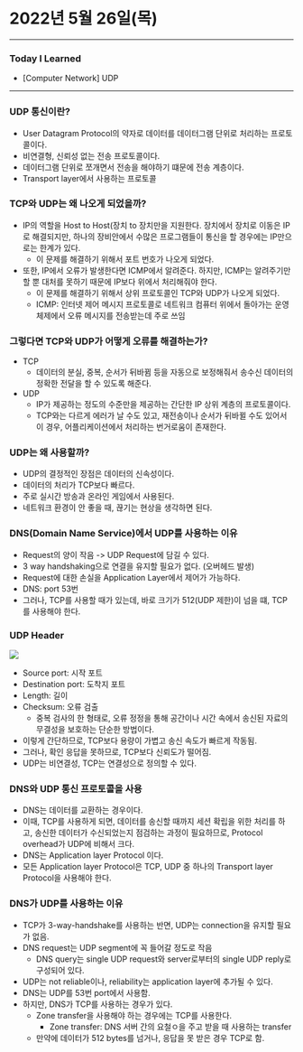 # 2022년 5월 26일(목)

---

### Today I Learned

- [Computer Network] UDP

---

### UDP 통신이란?

- User Datagram Protocol의 약자로 데이터를 데이터그램 단위로 처리하는 프로토콜이다.
- 비연결형, 신뢰성 없는 전송 프로토콜이다.
- 데이터그램 단위로 쪼개면서 전송을 해야하기 떄문에 전송 계층이다.
- Transport layer에서 사용하는 프로토콜 

### TCP와 UDP는 왜 나오게 되었을까?

- IP의 역할을 Host to Host(장치 to 장치만을 지원한다. 장치에서 장치로 이동은 IP로 해결되지만, 하나의 장비안에서 수많은 프로그램들이 통신을 할 경우에는 IP만으로는 한계가 있다.
  - 이 문제를 해결하기 위해서 포트 번호가 나오게 되었다.
- 또한, IP에서 오류가 발생한다면 ICMP에서 알려준다. 하지만, ICMP는 알려주기만 할 뿐 대처를 못하기 때문에 IP보다 위에서 처리해줘야 한다.
  - 이 문제를 해결하기 위해서 상위 프로토콜인 TCP와 UDP가 나오게 되었다.
  - ICMP: 인터넷 제어 메시지 프로토콜로 네트워크 컴퓨터 위에서 돌아가는 운영체제에서 오류 메시지를 전송받는데 주로 쓰임 

### 그렇다면 TCP와 UDP가 어떻게 오류를 해결하는가?

- TCP 
  - 데이터의 분실, 중복, 순서가 뒤바뀜 등을 자동으로 보정해줘서 송수신 데이터의 정확한 전달을 할 수 있도록 해준다.
- UDP
  - IP가 제공하는 정도의 수준만을 제공하는 간단한 IP 상위 계층의 프로토콜이다.
  - TCP와는 다르게 에러가 날 수도 있고, 재전송이나 순서가 뒤바뀔 수도 있어서 이 경우, 어플리케이션에서 처리하는 번거로움이 존재한다.

### UDP는 왜 사용할까?

- UDP의 결정적인 장점은 데이터의 신속성이다.
- 데이터의 처리가 TCP보다 빠르다.
- 주로 실시간 방송과 온라인 게임에서 사용된다.
- 네트워크 환경이 안 좋을 때, 끊기는 현상을 생각하면 된다.

### DNS(Domain Name Service)에서 UDP를 사용하는 이유

- Request의 양이 작음 -> UDP Request에 담길 수 있다.
- 3 way handshaking으로 연결을 유지할 필요가 없다. (오버헤드 발생)
- Request에 대한 손실을 Application Layer에서 제어가 가능하다.
- DNS: port 53번
- 그러나, TCP를 사용할 때가 있는데, 바로 크기가 512(UDP 제한)이 넘을 떄, TCP를 사용해야 한다.

### UDP Header 

![](https://t1.daumcdn.net/cfile/tistory/272A5A385759267B36)

- Source port: 시작 포트
- Destination port: 도착지 포트
- Length: 길이
- Checksum: 오류 검출
  - 중복 검사의 한 형태로, 오류 정정을 통해 공간이나 시간 속에서 송신된 자료의 무결성을 보호하는 단순한 방법이다.
- 이렇게 간단하므로, TCP보다 용량이 가볍고 송신 속도가 빠르게 작동됨.
- 그러나, 확인 응답을 못하므로, TCP보다 신뢰도가 떨어짐.
- UDP는 비연결성, TCP는 연결성으로 정의할 수 있다.

### DNS와 UDP 통신 프로토콜을 사용

- DNS는 데이터를 교환하는 경우이다.
- 이때, TCP를 사용하게 되면, 데이터를 송신할 때까지 세션 확립을 위한 처리를 하고, 송신한 데이터가 수신되었는지 점검하는 과정이 필요하므로, Protocol overhead가 UDP에 비해서 크다.
- DNS는 Application layer Protocol 이다.
- 모든 Application layer Protocol은 TCP, UDP 중 하나의 Transport layer Protocol을 사용해야 한다.

### DNS가 UDP를 사용하는 이유 

- TCP가 3-way-handshake를 사용하는 반면, UDP는 connection을 유지할 필요가 없음.
- DNS request는 UDP segment에 꼭 들어갈 정도로 작음 
  - DNS query는 single UDP request와 server로부터의 single UDP reply로 구성되어 있다.
- UDP는 not reliable이나, reliability는 application layer에 추가될 수 있다.
- DNS는 UDP를 53번 port에서 사용함.
- 하지만, DNS가 TCP를 사용하는 경우가 있다.
  - Zone transfer을 사용해야 하는 경우에는 TCP를 사용한다.
    - Zone transfer: DNS 서버 간의 요철ㅇ을 주고 받을 때 사용하는 transfer
  - 만약에 데이터가 512 bytes를 넘거나, 응답을 못 받은 경우 TCP로 함.